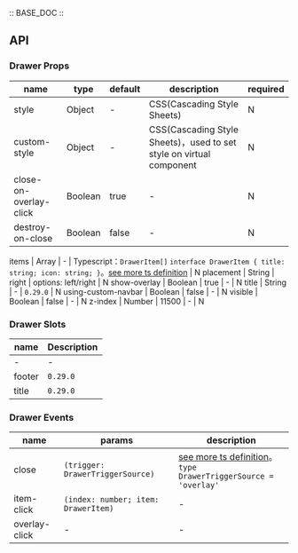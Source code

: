 :: BASE_DOC ::

## API

### Drawer Props

name | type | default | description | required
-- | -- | -- | -- | --
style | Object | - | CSS(Cascading Style Sheets) | N
custom-style | Object | - | CSS(Cascading Style Sheets)，used to set style on virtual component | N
close-on-overlay-click | Boolean | true | \- | N
destroy-on-close | Boolean | false | \- | N

items | Array | - | Typescript：`DrawerItem[]` `interface DrawerItem { title: string; icon: string; }`。[see more ts definition](https://github.com/Tencent/tdesign-miniprogram/blob/develop/packages/components/drawer/type.ts) | N
placement | String | right | options: left/right | N
show-overlay | Boolean | true | \- | N
title | String | - | `0.29.0` | N
using-custom-navbar | Boolean | false | \- | N
visible | Boolean | false | \- | N
z-index | Number | 11500 | \- | N

### Drawer Slots

name | Description
-- | --
\- | \-
footer | `0.29.0`
title | `0.29.0`

### Drawer Events

name | params | description
-- | -- | --
close | `(trigger: DrawerTriggerSource)` | [see more ts definition](https://github.com/Tencent/tdesign-miniprogram/blob/develop/packages/components/drawer/type.ts)。<br/>`type DrawerTriggerSource = 'overlay'`<br/>
item-click | `(index: number; item: DrawerItem)` | \-
overlay-click | \- | \-
